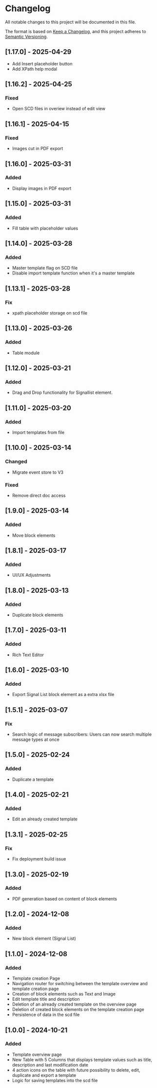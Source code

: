 # Changelog

All notable changes to this project will be documented in this file.

The format is based on [Keep a Changelog](https://keepachangelog.com/en/1.1.0/),
and this project adheres to [Semantic Versioning](https://semver.org/spec/v2.0.0.html).

## [1.17.0] - 2025-04-29

- Add Insert placeholder button
- Add XPath help modal

## [1.16.2] - 2025-04-25

### Fixed

- Open SCD files in overiew instead of edit view

## [1.16.1] - 2025-04-15

### Fixed

- Images cut in PDF export

## [1.16.0] - 2025-03-31

### Added

- Display images in PDF export

## [1.15.0] - 2025-03-31

### Added

- Fill table with placeholder values

## [1.14.0] - 2025-03-28

### Added

- Master template flag on SCD file
- Disable import template function when it's a master template


## [1.13.1] - 2025-03-28

### Fix

- xpath placeholder storage on scd file
 
## [1.13.0] - 2025-03-26

### Added

- Table module

## [1.12.0] - 2025-03-21

### Added

- Drag and Drop functionality for Signallist element.

## [1.11.0] - 2025-03-20

### Added

- Import templates from file

## [1.10.0] - 2025-03-14

### Changed

- Migrate event store to V3

### Fixed

- Remove direct doc access

## [1.9.0] - 2025-03-14

### Added

- Move block elements

## [1.8.1] - 2025-03-17

### Added

- UI/UX Adjustments

## [1.8.0] - 2025-03-13

### Added

- Duplicate block elements

## [1.7.0] - 2025-03-11

### Added

- Rich Text Editor

## [1.6.0] - 2025-03-10

### Added

- Export Signal List block element as a extra xlsx file
  
## [1.5.1] - 2025-03-07

### Fix

- Search logic of message subscribers: Users can now search multiple message types at once

## [1.5.0] - 2025-02-24

### Added

- Duplicate a template

## [1.4.0] - 2025-02-21

### Added

- Edit an already created template

## [1.3.1] - 2025-02-25

### Fix

- Fix deployment build issue

## [1.3.0] - 2025-02-19

### Added
- PDF generation based on content of block elements 

## [1.2.0] - 2024-12-08

### Added
- New block element (Signal List) 



## [1.1.0] - 2024-12-08

### Added
- Template creation Page
- Navigation router for switching between the template overview and template creation page
- Creation of block elements such as Text and Image
- Edit template title and description
- Deletion of an already created template on the overview page
- Deletion of created block elements on the template creation page
- Persistence of data in the scd file


## [1.0.0] - 2024-10-21

### Added

- Template overview page
- New Table with 5 Columns that displays template values such as title, description and last modification date
- 4 action icons on the table with future possibility to delete, edit, duplicate and export a template
- Logic for saving templates into the scd file

